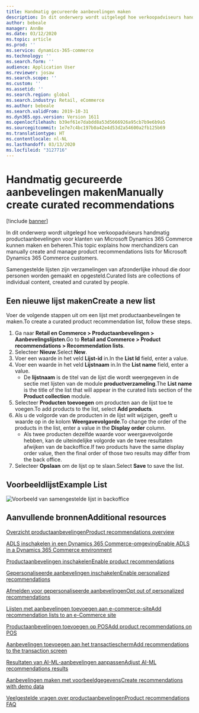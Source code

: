 ```yaml
---
title: Handmatig gecureerde aanbevelingen maken
description: In dit onderwerp wordt uitgelegd hoe verkoopadviseurs handmatig productlijsten voor klanten van Microsoft Dynamics 365 Commerce kunnen maken en beheren.
author: bebeale
manager: AnnBe
ms.date: 03/12/2020
ms.topic: article
ms.prod: ''
ms.service: dynamics-365-commerce
ms.technology: ''
ms.search.form: ''
audience: Application User
ms.reviewer: josaw
ms.search.scope: ''
ms.custom: ''
ms.assetid: ''
ms.search.region: global
ms.search.industry: Retail, eCommerce
ms.author: bebeale
ms.search.validFrom: 2019-10-31
ms.dyn365.ops.version: Version 1611
ms.openlocfilehash: b39ef61e7dabdd8a53d5666926a95cb7b9e6b9a5
ms.sourcegitcommit: 1e7e7c4bc197b0a42e4d53d2a54600a2fb125b69
ms.translationtype: HT
ms.contentlocale: nl-NL
ms.lasthandoff: 03/13/2020
ms.locfileid: "3127716"
---
```

# <a name="manually-create-curated-recommendations"></a><span data-ttu-id="abbec-103">Handmatig gecureerde aanbevelingen maken</span><span class="sxs-lookup"><span data-stu-id="abbec-103">Manually create curated recommendations</span></span>

[!include [banner](includes/banner.md)]

<span data-ttu-id="abbec-104">In dit onderwerp wordt uitgelegd hoe verkoopadviseurs handmatig productaanbevelingen voor klanten van Microsoft Dynamics 365 Commerce kunnen maken en beheren.</span><span class="sxs-lookup"><span data-stu-id="abbec-104">This topic explains how merchandizers can manually create and manage product recommendations lists for Microsoft Dynamics 365 Commerce customers.</span></span>

<span data-ttu-id="abbec-105">Samengestelde lijsten zijn verzamelingen van afzonderlijke inhoud die door personen worden gemaakt en opgesteld.</span><span class="sxs-lookup"><span data-stu-id="abbec-105">Curated lists are collections of individual content, created and curated by people.</span></span>  

## <a name="create-a-new-list"></a><span data-ttu-id="abbec-106">Een nieuwe lijst maken</span><span class="sxs-lookup"><span data-stu-id="abbec-106">Create a new list</span></span>

<span data-ttu-id="abbec-107">Voer de volgende stappen uit om een lijst met productaanbevelingen te maken.</span><span class="sxs-lookup"><span data-stu-id="abbec-107">To create a curated product recommendation list, follow these steps.</span></span>

1. <span data-ttu-id="abbec-108">Ga naar **Retail en Commerce &gt; Productaanbevelingen &gt; Aanbevelingslijsten**.</span><span class="sxs-lookup"><span data-stu-id="abbec-108">Go to **Retail and Commerce &gt; Product recommendations &gt; Recommendation lists**.</span></span>
1. <span data-ttu-id="abbec-109">Selecteer **Nieuw**.</span><span class="sxs-lookup"><span data-stu-id="abbec-109">Select **New**.</span></span>
1. <span data-ttu-id="abbec-110">Voer een waarde in het veld **Lijst-id** in.</span><span class="sxs-lookup"><span data-stu-id="abbec-110">In the **List Id** field, enter a value.</span></span>
1. <span data-ttu-id="abbec-111">Voer een waarde in het veld **Lijstnaam** in.</span><span class="sxs-lookup"><span data-stu-id="abbec-111">In the **List name** field, enter a value.</span></span>
    - <span data-ttu-id="abbec-112">De **lijstnaam** is de titel van de lijst die wordt weergegeven in de sectie met lijsten van de module **productverzameling**.</span><span class="sxs-lookup"><span data-stu-id="abbec-112">The **List name** is the title of the list that will appear in the curated lists section of the **Product collection** module.</span></span>
1. <span data-ttu-id="abbec-113">Selecteer **Producten toevoegen** om producten aan de lijst toe te voegen.</span><span class="sxs-lookup"><span data-stu-id="abbec-113">To add products to the list, select **Add products**.</span></span>
1. <span data-ttu-id="abbec-114">Als u de volgorde van de producten in de lijst wilt wijzigen, geeft u waarde op in de kolom **Weergavevolgorde**.</span><span class="sxs-lookup"><span data-stu-id="abbec-114">To change the order of the products in the list, enter a value in the **Display order** column.</span></span>
    - <span data-ttu-id="abbec-115">Als twee producten dezelfde waarde voor weergavevolgorde hebben, kan de uiteindelijke volgorde van de twee resultaten afwijken van de backoffice.</span><span class="sxs-lookup"><span data-stu-id="abbec-115">If two products have the same display order value, then the final order of those two results may differ from the back office.</span></span>
1. <span data-ttu-id="abbec-116">Selecteer **Opslaan** om de lijst op te slaan.</span><span class="sxs-lookup"><span data-stu-id="abbec-116">Select **Save** to save the list.</span></span>

## <a name="example-list"></a><span data-ttu-id="abbec-117">Voorbeeldlijst</span><span class="sxs-lookup"><span data-stu-id="abbec-117">Example List</span></span>

![Voorbeeld van samengestelde lijst in backoffice](./media/examplecuratedrecolist.png)

## <a name="additional-resources"></a><span data-ttu-id="abbec-119">Aanvullende bronnen</span><span class="sxs-lookup"><span data-stu-id="abbec-119">Additional resources</span></span>

[<span data-ttu-id="abbec-120">Overzicht productaanbevelingen</span><span class="sxs-lookup"><span data-stu-id="abbec-120">Product recommendations overview</span></span>](product-recommendations.md)

[<span data-ttu-id="abbec-121">ADLS inschakelen in een Dynamics 365 Commerce-omgeving</span><span class="sxs-lookup"><span data-stu-id="abbec-121">Enable ADLS in a Dynamics 365 Commerce environment</span></span>](enable-adls-environment.md)

[<span data-ttu-id="abbec-122">Productaanbevelingen inschakelen</span><span class="sxs-lookup"><span data-stu-id="abbec-122">Enable product recommendations</span></span>](enable-product-recommendations.md)

[<span data-ttu-id="abbec-123">Gepersonaliseerde aanbevelingen inschakelen</span><span class="sxs-lookup"><span data-stu-id="abbec-123">Enable personalized recommendations</span></span>](personalized-recommendations.md)

[<span data-ttu-id="abbec-124">Afmelden voor gepersonaliseerde aanbevelingen</span><span class="sxs-lookup"><span data-stu-id="abbec-124">Opt out of personalized recommendations</span></span>](personalization-gdpr.md)

[<span data-ttu-id="abbec-125">Lijsten met aanbevelingen toevoegen aan e-commerce-site</span><span class="sxs-lookup"><span data-stu-id="abbec-125">Add recommendation lists to an e-Commerce site</span></span>](add-reco-list-to-page.md)

[<span data-ttu-id="abbec-126">Productaanbevelingen toevoegen op POS</span><span class="sxs-lookup"><span data-stu-id="abbec-126">Add product recommendations on POS</span></span>](product.md)

[<span data-ttu-id="abbec-127">Aanbevelingen toevoegen aan het transactiescherm</span><span class="sxs-lookup"><span data-stu-id="abbec-127">Add recommendations to the transaction screen</span></span>](add-recommendations-control-pos-screen.md)

[<span data-ttu-id="abbec-128">Resultaten van AI-ML-aanbevelingen aanpassen</span><span class="sxs-lookup"><span data-stu-id="abbec-128">Adjust AI-ML recommendations results</span></span>](modify-product-recommendation-results.md)

[<span data-ttu-id="abbec-129">Aanbevelingen maken met voorbeeldgegevens</span><span class="sxs-lookup"><span data-stu-id="abbec-129">Create recommendations with demo data</span></span>](product-recommendations-demo-data.md)

[<span data-ttu-id="abbec-130">Veelgestelde vragen over productaanbevelingen</span><span class="sxs-lookup"><span data-stu-id="abbec-130">Product recommendations FAQ</span></span>](faq-recommendations.md)
